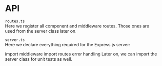 # API

`routes.ts`  
Here we register all component and middleware routes. Those ones are used from the server class later on.

`server.ts`  
Here we declare everything required for the Express.js server:

import middleware
import routes
error handling
Later on, we can import the server class for unit tests as well.